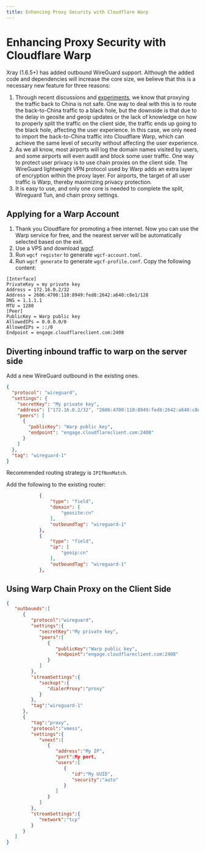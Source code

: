 ```yaml
---
title: Enhancing Proxy Security with Cloudflare Warp
---
```


# Enhancing Proxy Security with Cloudflare Warp

Xray (1.6.5+) has added outbound WireGuard support. Although the added code and dependencies will increase the core size, we believe that this is a necessary new feature for three reasons:

1. Through recent discussions and [experiments](https://github.com/net4people/bbs/issues/129#issuecomment-1308102504), we know that proxying the traffic back to China is not safe. One way to deal with this is to route the back-to-China traffic to a black hole, but the downside is that due to the delay in geosite and geoip updates or the lack of knowledge on how to properly split the traffic on the client side, the traffic ends up going to the black hole, affecting the user experience. In this case, we only need to import the back-to-China traffic into Cloudflare Warp, which can achieve the same level of security without affecting the user experience.
2. As we all know, most airports will log the domain names visited by users, and some airports will even audit and block some user traffic. One way to protect user privacy is to use chain proxies on the client side. The WireGuard lightweight VPN protocol used by Warp adds an extra layer of encryption within the proxy layer. For airports, the target of all user traffic is Warp, thereby maximizing privacy protection.
3. It is easy to use, and only one core is needed to complete the split, Wireguard Tun, and chain proxy settings.

## Applying for a Warp Account

1. Thank you Cloudflare for promoting a free internet. Now you can use the Warp service for free, and the nearest server will be automatically selected based on the exit.
2. Use a VPS and download [wgcf](https://github.com/ViRb3/wgcf/releases).
3. Run `wgcf register` to generate `wgcf-account.toml`.
4. Run `wgcf generate` to generate `wgcf-profile.conf`. Copy the following content:

```
[Interface]
PrivateKey = my private key
Address = 172.16.0.2/32
Address = 2606:4700:110:8949:fed8:2642:a640:c8e1/128
DNS = 1.1.1.1
MTU = 1280
[Peer]
PublicKey = Warp public key
AllowedIPs = 0.0.0.0/0
AllowedIPs = ::/0
Endpoint = engage.cloudflareclient.com:2408
```

## Diverting inbound traffic to warp on the server side

Add a new WireGuard outbound in the existing ones.

```json
{
  "protocol": "wireguard",
  "settings": {
    "secretKey": "My private key",
    "address": ["172.16.0.2/32", "2606:4700:110:8949:fed8:2642:a640:c8e1/128"],
    "peers": [
      {
        "publicKey": "Warp public key",
        "endpoint": "engage.cloudflareclient.com:2408"
      }
    ]
  },
  "tag": "wireguard-1"
}
```

Recommended routing strategy is `IPIfNonMatch`.

Add the following to the existing router:

```json
            {
                "type": "field",
                "domain": [
                    "geosite:cn"
                ],
                "outboundTag": "wireguard-1"
            },
            {
                "type": "field",
                "ip": [
                    "geoip:cn"
                ],
                "outboundTag": "wireguard-1"
            },
```

## Using Warp Chain Proxy on the Client Side

```json
{
   "outbounds":[
      {
         "protocol":"wireguard",
         "settings":{
            "secretKey":"My private key",
            "peers":[
               {
                  "publicKey":"Warp public key",
                  "endpoint":"engage.cloudflareclient.com:2408"
               }
            ]
         },
         "streamSettings":{
            "sockopt":{
               "dialerProxy":"proxy"
            }
         },
         "tag":"wireguard-1"
      },
      {
         "tag":"proxy",
         "protocol":"vmess",
         "settings":{
            "vnext":[
               {
                  "address":"My IP",
                  "port":My port,
                  "users":[
                     {
                        "id":"My UUID",
                        "security":"auto"
                     }
                  ]
               }
            ]
         },
         "streamSettings":{
            "network":"tcp"
         }
      }
   ]
}
```
